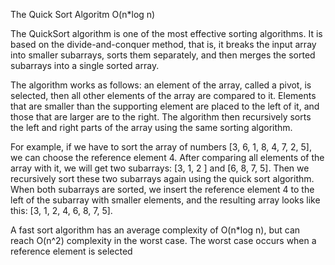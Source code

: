 The Quick Sort Algoritm O(n*log n)

The QuickSort algorithm is one of the most effective sorting algorithms. It is based on the divide-and-conquer method, that is, it breaks the input array into smaller subarrays, sorts them separately, and then merges the sorted subarrays into a single sorted array.

The algorithm works as follows: an element of the array, called a pivot, is selected, then all other elements of the array are compared to it. Elements that are smaller than the supporting element are placed to the left of it, and those that are larger are to the right. The algorithm then recursively sorts the left and right parts of the array using the same sorting algorithm.

For example, if we have to sort the array of numbers [3, 6, 1, 8, 4, 7, 2, 5], we can choose the reference element 4. After comparing all elements of the array with it, we will get two subarrays: [3, 1, 2 ] and [6, 8, 7, 5]. Then we recursively sort these two subarrays again using the quick sort algorithm. When both subarrays are sorted, we insert the reference element 4 to the left of the subarray with smaller elements, and the resulting array looks like this: [3, 1, 2, 4, 6, 8, 7, 5].

A fast sort algorithm has an average complexity of O(n*log n), but can reach O(n^2) complexity in the worst case. The worst case occurs when a reference element is selected